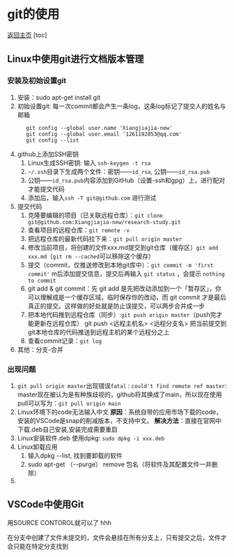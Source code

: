 # git的使用
[返回主页](../../research-study/readme.md)
[toc]
## Linux中使用git进行文档版本管理
### 安装及初始设置git
1) 安装：sudo apt-get install git
2) 初始设置git:  每一次commit都会产生一条log，这条log标记了提交人的姓名与邮箱
```
      git config --global user.name 'Xiangjiajia-new'  
      git config --global user.email '1261192853@qq.com'  
      git config --list   
```
4) github上添加SSH密钥  
   1) Linux生成SSH密钥: 输入 ```ssh-keygen -t rsa```  
   2) ```~/.ssh```目录下生成两个文件：密钥——```id_rsa```, 公钥——```id_rsa.pub```  
   3) 公钥——```id_rsa.pub```内容添加到GitHub（设置-ssh和gpg）上，进行配对才能提交代码  
   4) 添加后，输入```ssh -T git@github.com``` 进行测试  
5) 提交代码  
   1) 克隆要编辑的项目（已关联远程仓库）：```git clone git@github.com:Xiangjiajia-new/research-study.git```
   2) 查看项目的远程仓库：```git remote -v```
   3) 把远程仓库的最新代码拉下来：```git pull origin master```
   4) 修改当前项目，将创建的文件xxx.md提交到git仓库（缓存区）```git add xxx.md```（```git rm --cached```可以移除这个缓存）  
   5) 提交（commit，仅推送修改到本地git库中）：```git commit -m 'first commit'``` m后添加提交信息，提交后再输入 ```git status``` ，会提示 ```nothing to commit```
   6) git add & git commit：先 git add 是先把改动添加到一个「暂存区」，你可以理解成是一个缓存区域，临时保存你的改动，而 git commit 才是最后真正的提交。这样做的好处就是防止误提交，可以两步合并成一步
   7) 把本地代码推到远程仓库（同步）:```git push origin master```（push完才能更新在远程仓库）
      git push <远程主机名> <远程分支名>  把当前提交到git本地仓库的代码推送到远程主机的某个远程分之上
   8) 查看commit记录：```git log```
6) 其他：分支-合并
### 出现问题
1) ```git pull origin master```出现错误```fatal：could't find remote ref master```:  
   master现在被认为是有种族歧视的，github将其换成了main，所以现在使用pull可以写为：```git pull origin main```
2) Linux环境下的code无法输入中文
**原因**：系统自带的应用市场下载的code，安装的VSCode是snap的削减版本，不支持中文。
**解决方法**：直接在官网中下载.deb自己安装,安装完成需要重启
3) Linux安装软件.deb
   使用dpkg: ```sudo dpkg -i xxx.deb```
4) Linux卸载应用
   1) 输入dpkg --list, 找到要卸载的软件
   2) sudo apt-get （--purge） remove 包名（将软件及其配置文件一并删除）
5) 
## VSCode中使用Git
用SOURCE CONTOROL就可以了
hhh


在分支中创建了文件未提交的，文件会悬挂在所有分支上，只有提交之后，文件才会只能在特定分支找到
